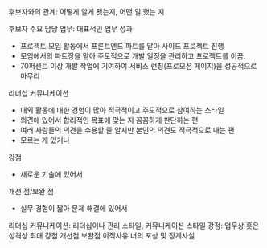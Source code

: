 후보자와의 관계: 어떻게 알게 됏는지, 어떤 일 했는 지

후보자 주요 담당 업무: 대표적인 업무 성과
- 프로젝트 모임 활동에서 프론트엔드 파트를 맡아 사이드 프로젝트 진행
- 모임에서의 파트장을 맡아 주도적으로 개발 일정을 관리하고 프로젝트를 이끔.
- 70퍼센트 이상 개발 작업에 기여하여 서비스 런칭(프로모션 페이지)을 성공적으로 마무리

리더십 커뮤니케이션
- 대외 활동에 대한 경험이 많아 적극적이고 주도적으로 참여하는 스타일
- 의견에 있어서 합리적인 목표에 맞는 지 꼼꼼하게 판단하는 편
- 여러 사람들의 의견을 수용할 줄 알지만 본인의 의견도 적극적으로 내는 편
- 모르는 게 있거나 

강점
- 새로운 기술에 있어서 

개선 점/보완 점
- 실무 경험이 짧아 문제 해결에 있어서

리더십 커뮤니케이션: 리더십이나 관리 스타일, 커뮤니케이션 스타일
강점: 업무상 홋은 성격상 최대 강점
개선점 보완점
이직사유
너의 포상 및 징계사실
